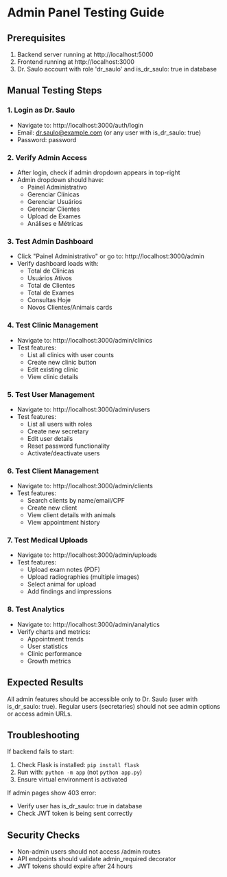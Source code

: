 # Admin Panel Testing Guide

## Prerequisites
1. Backend server running at http://localhost:5000
2. Frontend running at http://localhost:3000
3. Dr. Saulo account with role 'dr_saulo' and is_dr_saulo: true in database

## Manual Testing Steps

### 1. Login as Dr. Saulo
- Navigate to: http://localhost:3000/auth/login
- Email: dr.saulo@example.com (or any user with is_dr_saulo: true)
- Password: password

### 2. Verify Admin Access
- After login, check if admin dropdown appears in top-right
- Admin dropdown should have:
  - Painel Administrativo
  - Gerenciar Clínicas
  - Gerenciar Usuários
  - Gerenciar Clientes
  - Upload de Exames
  - Análises e Métricas

### 3. Test Admin Dashboard
- Click "Painel Administrativo" or go to: http://localhost:3000/admin
- Verify dashboard loads with:
  - Total de Clínicas
  - Usuários Ativos
  - Total de Clientes
  - Total de Exames
  - Consultas Hoje
  - Novos Clientes/Animais cards

### 4. Test Clinic Management
- Navigate to: http://localhost:3000/admin/clinics
- Test features:
  - List all clinics with user counts
  - Create new clinic button
  - Edit existing clinic
  - View clinic details

### 5. Test User Management
- Navigate to: http://localhost:3000/admin/users
- Test features:
  - List all users with roles
  - Create new secretary
  - Edit user details
  - Reset password functionality
  - Activate/deactivate users

### 6. Test Client Management
- Navigate to: http://localhost:3000/admin/clients
- Test features:
  - Search clients by name/email/CPF
  - Create new client
  - View client details with animals
  - View appointment history

### 7. Test Medical Uploads
- Navigate to: http://localhost:3000/admin/uploads
- Test features:
  - Upload exam notes (PDF)
  - Upload radiographies (multiple images)
  - Select animal for upload
  - Add findings and impressions

### 8. Test Analytics
- Navigate to: http://localhost:3000/admin/analytics
- Verify charts and metrics:
  - Appointment trends
  - User statistics
  - Clinic performance
  - Growth metrics

## Expected Results
All admin features should be accessible only to Dr. Saulo (user with is_dr_saulo: true).
Regular users (secretaries) should not see admin options or access admin URLs.

## Troubleshooting
If backend fails to start:
1. Check Flask is installed: `pip install flask`
2. Run with: `python -m app` (not `python app.py`)
3. Ensure virtual environment is activated

If admin pages show 403 error:
- Verify user has is_dr_saulo: true in database
- Check JWT token is being sent correctly

## Security Checks
- Non-admin users should not access /admin routes
- API endpoints should validate admin_required decorator
- JWT tokens should expire after 24 hours